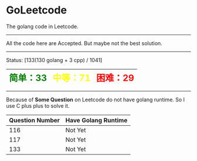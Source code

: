 # GoLeetcode
The golang code in Leetcode.

-----

All the code here are Accepted. But maybe not the best solution.

-----
Status: [133(130 golang + 3 cpp) / 1041]

| <font color=green size=5>简单：33</font> | <font color=yellow size=5>中等：71</font> | <font color=red size=5>困难：29</font> |
| ----------------------------------------|------------------------------------------|---------------------------------------|

-----

Because of **Some Question** on Leetcode do not have golang runtime. So I use C plus plus to solve it.

| Question Number | Have Golang Runtime |
| --------------- | ------------------- |
| 116 | Not Yet |
| 117 | Not Yet |
| 133 | Not Yet |
